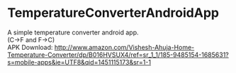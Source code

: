 # TemperatureConverterAndroidApp
A simple temperature converter android app. <br/>
(C->F and F->C) <br/>
APK Download: http://www.amazon.com/Vishesh-Ahuja-Home-Temperature-Converter/dp/B016HVSUX4/ref=sr_1_1/185-9485154-1685631?s=mobile-apps&ie=UTF8&qid=1451115173&sr=1-1
